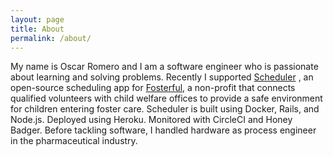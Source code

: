 ```yaml
---
layout: page
title: About
permalink: /about/
---
```


My name is Oscar Romero and I am a software engineer who is passionate about learning
and solving problems. Recently I supported [Scheduler](https://github.com/fosterful/scheduler/)
, an open-source scheduling app for [Fosterful](https://fosterful.org/), a non-profit
that connects qualified volunteers with child welfare offices to provide a safe
environment for children entering foster care. Scheduler is built using Docker,
Rails, and Node.js. Deployed using Heroku. Monitored with CircleCI and Honey Badger.
Before tackling software, I handled hardware as process engineer in the
pharmaceutical industry.
